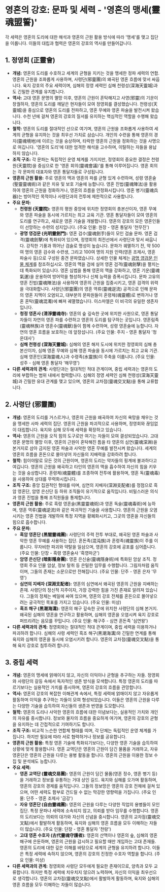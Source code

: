 # 영혼의 강호: 문파 및 세력 - '영혼의 맹세(靈魂盟誓)'

각 세력은 영혼의 도리에 대한 해석과 영혼의 근원 활용 방식에 따라 '맹세'를 맺고 집단을 이룹니다. 이들의 대립과 협력은 영혼의 강호의 역사를 만들어갑니다.

## 1. 정영회 (正靈會)

*   **개념:** 영혼의 도리를 수호하고 세계의 균형을 지키는 것을 맹세한 정파 세력의 연합. 영혼의 근원을 조화롭게 사용하며, 사령단(邪靈團)의 왜곡된 영혼 흐름에 맞서 싸웁니다. 육지 강호의 주요 세력이며, 심해의 정영 세력인 심해 천령성(深海天靈城)과도 긴밀한 관계를 유지합니다.
*   **역사:** 고대 영혼 문명의 멸망 이후, 영혼의 근원이 혼탁해지고 사영(邪靈)의 기운이 창궐하자, 영혼의 도리를 깨달은 현자들이 모여 정영회를 결성했습니다. 천령성(天靈城)을 중심으로 영혼의 도리를 전파하고, 영혼 무예와 영혼 파술을 발전시켜 왔습니다. 수천 년에 걸쳐 영혼의 강호의 질서를 유지하는 핵심적인 역할을 수행해 왔습니다.
*   **철학:** 영혼의 도리를 절대적인 선으로 여기며, 영혼의 근원을 조화롭게 사용하여 세계의 균형을 유지하는 것을 최우선 가치로 삼습니다. 개인의 수련을 통해 영혼의 경지(靈魂境地)에 이르는 것을 숭상하며, 타락한 영혼의 근원을 정화하는 것을 사명으로 여깁니다. '영혼의 도리'에 대한 엄격한 해석을 고수하며, 이탈하는 자들을 용납하지 않습니다.
*   **조직 구조:** 각 문파는 독립적인 운영 체계를 가지지만, 정영회의 중요한 결정은 천령원(天靈院)을 중심으로 한 '영혼 회의(靈魂會議)'를 통해 이루어집니다. 영혼 회의는 각 문파의 대표자와 영혼 통달자들로 구성됩니다.
*   **영혼의 근원 활용:** 주로 영혼의 맥과 영혼의 파를 균형 있게 수련하며, 성령 영혼술(聖靈靈魂術)과 같은 치유 및 보호 기술에 능합니다. 영혼 진법(靈魂陣法)을 활용하여 영혼의 근원을 정화하거나, 영혼의 흐름을 안정화시킵니다. 영혼 병기(靈魂兵器)는 방어적인 목적이나 사령단과의 전투에 제한적으로 사용합니다.
*   **주요 문파:**
    *   **천령원 (天靈院):** 영혼의 평원 중앙에 위치한 정영회의 총본산이자, 영혼 무예와 영혼 파술을 동시에 가르치는 최고 교육 기관. 영혼 통달자들이 모여 영혼의 도리를 연구하고, 새로운 영혼 기술을 개발합니다. 영혼의 강호의 모든 영혼인들이 선망하는 수련의 성지입니다. (주요 인물: 원장 - 영혼 통달자 '천무진')
    *   **광명 영검문 (光明靈劍門):** 영혼 검수(靈魂劍手)들이 모인 검술 문파. 영혼 검격(靈魂劍擊)에 특화되어 있으며, 정영회의 최전선에서 사령단과 맞서 싸웁니다. 강직한 기풍과 뛰어난 검술로 명성이 높습니다. 문파가 궤멸하기 전, 약 500여 명의 영혼 검수와 수련생, 그리고 100여 명의 지원 인력(영혼 조제사, 영혼 파술사 등)으로 구성된 중견 문파였습니다. 상세한 인물 체계는 [광명 영검문 인물 체계](051_factions_gwangmyeong_yeonggeommun.md)를 참조하십시오. 영혼의 맥을 검에 실어 영혼 검격(靈魂劍擊)을 펼치는 데 특화되어 있습니다. 영혼 심법을 통해 영혼의 맥을 강화하고, 영혼 기운(靈魂氣運)을 운용하여 방어막을 형성하거나 신체 능력을 증폭시킵니다. 문파 고유의 영혼 진법(靈魂陣法)을 사용하여 영혼의 근원을 집중시키고, 영혼 검격의 위력을 극대화합니다. 사령단(邪靈團)의 영혼 역류(靈魂逆流) 공격으로 인해 문파의 영혼 지맥이 오염되고, 대부분의 문파원들이 혼령체(魂靈體)로 변하거나 영혼 혼탁(靈魂混濁)에 빠져 궤멸했습니다. 이스마엘은 이 비극의 유일한 생존자입니다.
    *   **청정 영혼사 (淸淨靈魂寺):** 영혼의 숲 깊숙한 곳에 위치한 사원으로, 영혼 통달자들이 자연의 영혼 파를 수련하고 영혼의 도리를 탐구하는 곳입니다. 영혼림족(靈魂林族)과 영혼수(靈魂獸)들이 함께 수련하며, 성령 영혼술에 능합니다. 자연의 영혼 흐름을 보호하는 데 앞장섭니다. (주요 인물: 주지 - 영혼 통달자 '청운대사')
    *   **심해 천령성 (深海天靈城):** 심해의 영혼 해저 도시에 위치한 정영회의 심해 총본산이자, 심해 영혼 무예와 심해 영혼 파술을 동시에 가르치는 최고 교육 기관. 심해 영혼인(深海靈魂人)과 수령족(水靈族)이 주축을 이룹니다. (주요 인물: 성주 - 심해 영혼 통달자 '해무영')
*   **다른 세력과의 관계:** 사령단과는 절대적인 적대 관계이며, 중립 세력과는 영혼의 도리에 부합하는 범위 내에서 협력합니다. 심해의 정영 세력인 심해 천령성(深海天靈城)과 긴밀한 유대 관계를 맺고 있으며, 영혼의 교차점(靈魂交叉點)을 통해 교류합니다.

## 2. 사령단 (邪靈團)

*   **개념:** 영혼의 도리를 거스르거나, 영혼의 근원을 왜곡하여 자신의 욕망을 채우는 것을 맹세한 사파 세력의 집단. 영혼의 근원을 파괴적으로 사용하며, 정영회와 끊임없이 대립합니다. 육지와 심해 모두에 세력을 확장하고 있습니다.
*   **역사:** 영혼의 근원을 오직 힘의 도구로만 여기는 자들이 모여 결성되었습니다. 고대 영혼 문명의 멸망 이후, 영혼의 근원이 혼탁해진 틈을 타 영혼의 심연(靈魂深淵)을 본거지로 삼아 금지된 영혼 파술과 사악한 영혼 무예를 발전시켜 왔습니다. 세계의 영혼의 흐름을 혼돈으로 몰아넣어 자신들의 지배력을 강화하려 합니다.
*   **철학:** 힘이야말로 모든 것의 근원이며, 영혼의 도리는 약자들의 핑계에 불과하다고 여깁니다. 영혼의 근원을 왜곡하고 타인의 영혼의 맥을 흡수하여 자신의 힘을 키우는 것을 숭상합니다. 혼령체(魂靈體)를 조종하여 전투에 활용하며, 영혼 독(靈魂毒)을 사용하여 상대를 무력화시킵니다.
*   **조직 구조:** 중앙 집권적인 형태를 띠며, 심연의 지배자(深淵支配者)를 정점으로 흑암 영혼단, 암영 은신단 등 하위 조직들이 유기적으로 움직입니다. 비밀스러운 의식과 영혼 진법을 통해 조직원들을 통제합니다.
*   **영혼의 근원 활용:** 주로 흑령 영혼술(黑靈靈魂術)과 영혼 독술(靈魂毒術)에 능하며, 영혼 역류(靈魂逆流)와 같은 파괴적인 기술을 사용합니다. 영혼의 근원을 오염시키는 영혼 진법을 개발하여 특정 지역을 황폐화시키고, 그곳의 영혼을 자신들의 힘으로 흡수합니다.
*   **주요 문파:**
    *   **흑암 영혼단 (黑闇靈魂團):** 사령단의 주력 전투 부대로, 왜곡된 영혼 파술과 사악한 영혼 무예를 사용하는 집단. 혼돈족(混沌族)과 혼령족(魂靈族)이 주를 이룹니다. 무자비한 파괴와 약탈을 일삼으며, 영혼의 강호에 공포를 심어줍니다. (주요 인물: 단장 - 흑령 영혼술사 '흑영마군')
    *   **암영 은신단 (暗影隱身團):** 영혼 은신술(靈魂隱身術)에 특화된 암살 조직. 정영회 주요 인물 암살, 정보 탈취 등 은밀한 임무를 수행합니다. 그림자처럼 움직이며, 그들의 존재는 소문으로만 전해집니다. (주요 인물: 단주 - 영혼 은자 '무영')
    *   **심연의 지배자 (深淵支配者):** 영혼의 심연에서 왜곡된 영혼의 근원을 지배하는 존재. 사령단의 정신적 지주이자, 가장 강력한 힘을 가진 존재로 알려져 있습니다. 그들의 정체는 베일에 싸여 있으며, 영혼의 강호 전체를 혼돈으로 몰아넣으려는 궁극적인 목표를 가지고 있습니다. (주요 인물: 미상)
    *   **흑조 해구 (黑潮海溝):** 영혼의 해구 깊숙한 곳에 위치한 사령단의 심해 본거지. 왜곡된 심해의 영혼을 연구하고 활용하며, 심해의 영혼을 오염시켜 육지 강호로 퍼뜨리려는 음모를 꾸밉니다. (주요 인물: 해구주 - 심연 혼돈족 '심연왕')
*   **다른 세력과의 관계:** 정영회와는 절대적인 적대 관계이며, 중립 세력을 이용하거나 파괴하려 합니다. 심해의 사령 세력인 흑조 해구(黑潮海溝)와 긴밀한 연계를 통해 육지와 심해의 영혼을 동시에 오염시키려 합니다. 영혼의 교차점(靈魂交叉點)을 통해 육지 강호로 침투하려 합니다.

## 3. 중립 세력

*   **개념:** 영혼의 맹세에 얽매이지 않고, 자신의 이익이나 균형을 추구하는 자들. 정영회와 사령단의 갈등 속에서 독자적인 생존 방식을 모색합니다. 특정 영혼의 도리를 따르기보다는 실용적인 가치를 중시하며, 영혼의 강호의 흐름을 관망합니다.
*   **역사:** 영혼의 강호의 복잡한 이해관계 속에서, 특정 세력에 얽매이지 않고 자유롭게 활동하며 이익을 추구하는 자들이 모여 형성되었습니다. 이들은 영혼의 근원을 다루는 다양한 기술을 습득하여 자신들의 생존과 번영을 도모합니다.
*   **철학:** 영혼의 도리나 사악한 영혼의 흐름에 대한 이념보다는, 실용적인 가치와 개인의 자유를 중시합니다. 정보와 물자의 흐름을 중요하게 여기며, 영혼의 강호의 균형을 유지하는 데 간접적으로 기여하기도 합니다.
*   **조직 구조:** 비교적 느슨한 연합체 형태를 띠며, 각 단체는 독립적인 운영 체계를 가집니다. 하지만 필요에 따라 서로 협력하거나 정보를 공유합니다.
*   **영혼의 근원 활용:** 특정 영혼 기술에 특화되기보다는, 다양한 영혼 기술을 습득하여 상황에 맞게 활용합니다. 영혼 교역단은 영혼의 근원이 담긴 물품을 거래하고, 자유 영혼단은 영혼의 근원을 다루는 용병 활동을 합니다. 영혼의 근원을 이용한 정보 수집 및 분석에도 능합니다.
*   **주요 세력:**
    *   **영혼 교역단 (靈魂交易團):** 영혼의 근원이 담긴 물품(영혼 정수, 영혼 병기 등)을 거래하고 정보를 유통하는 거대 상인 길드. 육지와 심해를 오가며 활동하며, 영혼의 강호의 경제를 움직입니다. 그들의 정보망은 영혼의 강호 전체에 걸쳐 있으며, 어떤 세력도 함부로 건드릴 수 없는 막강한 영향력을 가집니다. (주요 인물: 단주 - 영혼 조제사 '금강')
    *   **자유 영혼단 (自由靈魂團):** 영혼의 근원을 다루는 다양한 직업의 용병들이 모인 집단. 특정 문파나 세력에 소속되지 않고, 의뢰를 받아 임무를 수행합니다. 영혼의 도리보다는 의뢰의 대가와 자신의 신념을 중시합니다. 영혼의 교차점(靈魂交叉點)에서 활발하게 활동하며, 육지와 심해의 영혼 흐름을 모두 이해하는 자들이 많습니다. (주요 인물: 단장 - 영혼 통달자 '천랑')
    *   **고대 영혼 수호자 (古代靈魂守護者):** 영혼의 산맥이나 영혼의 숲, 심해의 영혼 해구에 은둔하며, 영혼의 근원을 감시하고 필요할 때만 개입하는 고대 존재들. 영혼의 도리에 대한 깊은 이해를 바탕으로 세계의 균형을 유지하려 합니다. 이들은 특정 세력에 속하지 않으며, 영혼의 강호의 진정한 수호자 역할을 합니다. (주요 인물: 미상)
*   **다른 세력과의 관계:** 정영회와 사령단 모두에게 필요한 존재이므로, 양측과 모두 교류합니다. 하지만 특정 세력에 치우치지 않으려 노력하며, 자신의 이익을 최우선으로 생각합니다. 영혼의 교차점(靈魂交叉點)에서 활발하게 활동하며, 육지와 심해의 영혼 흐름을 모두 이해하는 자들이 많습니다.
